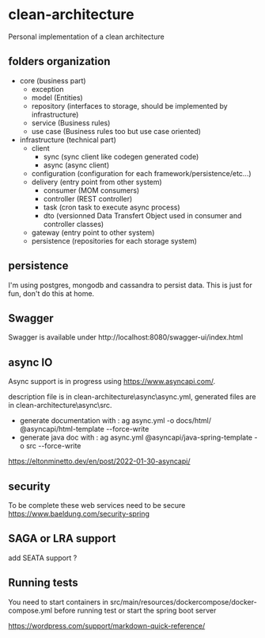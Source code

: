 # clean-architecture

Personal implementation of a clean architecture

## folders organization

 * core (business part)
    * exception 
    * model (Entities)
    * repository (interfaces to storage, should be implemented by infrastructure)
    * service (Business rules)
    * use case (Business rules too but use case oriented)
 * infrastructure (technical part)
    * client
        * sync (sync client like codegen generated code)
        * async (async client)
    * configuration (configuration for each framework/persistence/etc...)
    * delivery (entry point from other system)
        * consumer (MOM consumers)
        * controller (REST controller)
        * task (cron task to execute async process)
        * dto (versionned Data Transfert Object used in consumer and controller classes)
    * gateway (entry point to other system)
    * persistence (repositories for each storage system)

## persistence

I'm using postgres, mongodb and cassandra to persist data.
This is just for fun, don't do this at home.

## Swagger

Swagger is available under
http://localhost:8080/swagger-ui/index.html

## async IO

Async support is in progress using https://www.asyncapi.com/.

description file is in clean-architecture\async\async.yml, generated files are in clean-architecture\async\src.

* generate documentation with : ag async.yml -o docs/html/ @asyncapi/html-template --force-write
* generate java doc with : ag async.yml @asyncapi/java-spring-template -o src --force-write

https://eltonminetto.dev/en/post/2022-01-30-asyncapi/

## security 
To be complete these web services need to be secure
https://www.baeldung.com/security-spring

## SAGA or LRA support 
add SEATA support ?

## Running tests

You need to start containers in src/main/resources/dockercompose/docker-compose.yml
before running test or start the spring boot server

https://wordpress.com/support/markdown-quick-reference/
